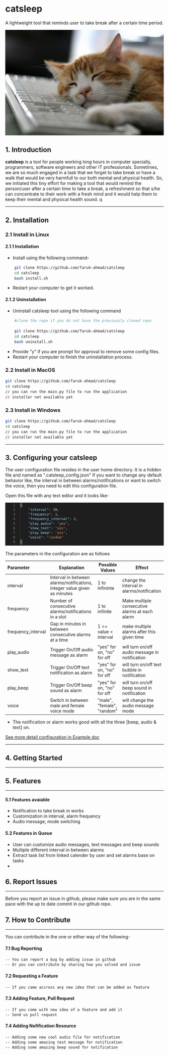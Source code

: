 # catsleep
A lightweight tool that reminds user to take break after a certain time period.

![CatSleep](catsleep.jpg)


## 1. Introduction

<p align= "justify">
  
__catsleep__ is a tool for people working long hours in computer specially, programmers, software engineers and other IT professionals. Sometimes, we are so much engaged in a task that we forget to take break or have a walk that would be very harmfull to our both mental and physical health. So, we initiated this tiny effort for making a tool that would remind the person/user after a certain time to take a break, a refreshment so that s/he can concentrate to their work with a fresh mind and it would help them to keep their mental and physical health sound.
q
</p>

--------------------------------------------------

## 2. Installation

### 2.1 Install in Linux

#### 2.1.1 Installation

* Install using the following command-

```bash
	git clone https://github.com/faruk-ahmad/catsleep
	cd catsleep
	bash install.sh
```

* Restart your computer to get it worked.

#### 2.1.2 Uninstallation

* Uninstall catsleep tool using the following command

```bash
	#clone the repo if you do not have the previously cloned repo

	git clone https://github.com/faruk-ahmad/catsleep
	cd catsleep
	bash uninstall.sh
```

* Provide "y" if you are prompt for approval to remove some config files.
* Restart your computer to finish the uninstallation process.

### 2.2 Install in MacOS

```bash
git clone https://github.com/faruk-ahmad/catsleep
cd catsleep
// you can run the main.py file to run the application
// installer not available yet
```

### 2.3 Install in Windows

```bash
git clone https://github.com/faruk-ahmad/catsleep
cd catsleep
// you can run the main.py file to run the application
// installer not available yet
```

--------------------------------------------------

## 3. Configuring your catsleep

The user configuration file resides in the user home directory. It is a hidden file and named as ".catsleep_config.json"
If you want to change any default behavior like, the interval in between alarms/notifications or want to switch the voice, then you need to edit this configuration file.

Open this file with any text editor and it looks like-

![User Configuration file](./docs/images/catsleep_config.png)

The parameters in the configuration are as follows

|   Parameter   |  Explanation   |  Possible Values | Effect | 
|:----------|-------------|------|-----------|
| interval | Interval in between alarms/notifications, integer value given as minutes  | 1 to infininte| change the interval in alarms/notification |
| frequency | Number of consecutive alarms/notifications in a slot  | 1 to infinite | Make multiple consecutive alarms at each alarm |
| frequency_interval | Gap in minutes in between consecutive alarms at a time  | 1 <= value < interval | make multiple alarms after this given time |
| play_audio | Trigger On/Off audio message as alarm  | "yes" for on, "no" for off | will turn on/off audio message in notification |
| show_text | Trigger On/Off text notification as alarm  | "yes" for on, "no" for off | will turn on/off text bubble  in notification |
| play_beep | Trigger On/Off beep sound as alarm | "yes" for on, "no" for off | will turn on/off beep sound in notification |
| voice | Switch in between male and female voice mode | "male", "female", "random" | will change the audio message mode |


* The notification or alarm works good with all the three [beep, audio & text] on. 

[See more detail configuration in Example doc](./examples/README.md) 

--------------------------------------------------

## 4. Getting Started

--------------------------------------------------

## 5. Features
--------------------------------------------------

#### 5.1 Features avaiable

* Notification to take break in works
* Customization in interval, alarm frequency
* Audio message, mode switching

#### 5.2 Features in Queue

* User can customize audio messages, text messages and beep sounds
* Multiple different interval in between alarms
* Extract task list from linked calender by user and set alarms base on tasks
* 

## 6. Report Issues

--------------------------------------------------
Before you report an issue in github, please make sure you are in the same pace with the up to date commit in our github repo. 


## 7. How to Contribute

--------------------------------------------------

You can contribute in the one or either way of the following-

#### 7.1 Bug Reporting
	-- You can report a bug by adding issue in github
	-- Or you can contribute by sharing how you solved and issue

#### 7.2 Requesting a Feature
	-- If you came accross any new idea that can be added as feature

#### 7.3 Adding Feature, Pull Request
	-- If you come with new idea of a feature and add it
	-- Send us pull request

#### 7.4 Adding Nofification Resource
	-- Adding some new cool audio file for notification
	-- Adding some amazing text message for notification
	-- Adding some amazing beep sound for notification
